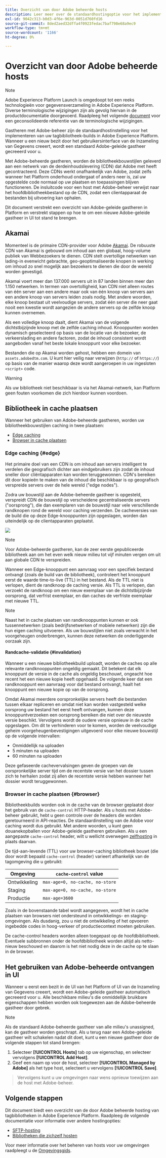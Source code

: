 ```yaml
---
title: Overzicht van door Adobe beheerde hosts
description: Leer meer over de standaardhostingoptie voor het implementeren van builds van tagbibliotheken in Adobe Experience Platform.
exl-id: 9042c313-b0d3-4f6e-963d-0051d760fd16
source-git-commit: 8ded2aed32dffa4f0923fedac7baf798e68a9ec9
workflow-type: tm+mt
source-wordcount: '1166'
ht-degree: 0%

---
```


# Overzicht van door Adobe beheerde hosts

>[!NOTE]
>
>Adobe Experience Platform Launch is omgedoopt tot een reeks technologieën voor gegevensverzameling in Adobe Experience Platform. Diverse terminologische wijzigingen zijn als gevolg hiervan in de productdocumentatie doorgevoerd. Raadpleeg het volgende [document](../../../term-updates.md) voor een geconsolideerde referentie van de terminologische wijzigingen.

Gastheren met Adobe-beheer zijn de standaardhostinstelling voor het implementeren van uw tagbibliotheek-builds in Adobe Experience Platform. Wanneer u een nieuw bezit door het gebruikersinterface van de Inzameling van Gegevens creeert, wordt een standaard Adobe-geleide gastheer gecreeerd voor u.

Met Adobe-beheerde gastheren, worden de bibliotheekbouwstijlen geleverd aan een netwerk van de derdeinhoudslevering (CDN) dat Adobe met heeft gecontracteerd. Deze CDNs werkt onafhankelijk van Adobe, zodat zelfs wanneer het Platform onderhoud ondergaat of anders neer is, zal uw opgestelde code normaal op uw plaatsen en toepassingen blijven functioneren. De insluitcode voor een host met Adobe-beheer verwijst naar het hoofdbibliotheekbestand op de CDN, zodat een clientapparaat de bestanden bij uitvoering kan ophalen.

Dit document verstrekt een overzicht van Adobe-geleide gastheren in Platform en verstrekt stappen op hoe te om een nieuwe Adobe-geleide gastheer in UI tot stand te brengen.

## Akamai

Momenteel is de primaire CDN-provider voor Adobe [Akamai](https://www.akamai.com/). De robuuste CDN van Akamai is gebouwd om inhoud aan een globaal, hoog-volume publiek van Webbezoekers te dienen. CDN stelt overtollige netwerken van lading-in evenwicht gebrachte, geo-geoptimaliseerde knopen in werking om inhoud zo snel mogelijk aan bezoekers te dienen die door de wereld worden gevestigd.

Akamai voert meer dan 137.000 servers uit in 87 landen binnen meer dan 1.150 netwerken. In termen van overtolligheid, kan CDN niet alleen routes van één server aan een andere maar ook van één knoop van servers aan een andere knoop van servers leiden zoals nodig. Met andere woorden, elke knoop bestaat uit veelvoudige servers, zodat één server die neer gaat nooit een kwestie wordt aangezien de andere servers op de zelfde knoop kunnen overnemen.

Als een volledige knoop daalt, dient Akamai van de volgende dichtstbijzijnde knoop met de zelfde caching inhoud. Knooppunten worden dynamisch geselecteerd op basis van de locatie van de bezoeker, de verkeerslading en andere factoren, zodat de inhoud consistent wordt aangeboden vanaf het beste lokale knooppunt voor elke bezoeker.

Bestanden die op Akamai worden gehost, hebben een domein van `assets.adobedtm.com`. U kunt hier veilig naar verwijzen (`http://` of `https://`) op basis van de manier waarop deze wordt aangeroepen in uw ingesloten `<script>` code.

>[!WARNING]
>
>Als uw bibliotheek niet beschikbaar is via het Akamai-netwerk, kan Platform geen fouten voorkomen die zich hierdoor kunnen voordoen.

## Bibliotheek in cache plaatsen

Wanneer het gebruiken van Adobe-beheerde gastheren, worden uw bibliotheekbouwstijlen caching in twee plaatsen:

* [Edge caching](#edge)
* [Browser in cache plaatsen](#browser)

### Edge caching {#edge}

Het primaire doel van een CDN is om inhoud aan servers intelligent te verdelen die geografisch dichter aan eindgebruikers zijn zodat de inhoud sneller door cliëntapparaten kan worden teruggewonnen. CDN&#39;s bereiken dit door kopieën te maken van de inhoud die beschikbaar is op geografisch verspreide servers over de hele wereld (&quot;edge nodes&quot;).

Zodra uw bouwstijl aan de Adobe-beheerde gastheer is opgesteld, verspreidt CDN de bouwstijl op verscheidene gecentraliseerde servers (&quot;oorsprong&quot;), die dan exemplaren van de bouwstijl naar vele verschillende randknopen rond de wereld voor caching verzenden. De cacheversies van de build die op deze Edge-knooppunten zijn opgeslagen, worden dan uiteindelijk op de clientapparaten geplaatst.

![](../images/cdn-diagram.png)

>[!NOTE]
>
>Voor Adobe-beheerde gastheren, kan de zeer eerste gepubliceerde bibliotheek aan om het even welk nieuw milieu tot vijf minuten vergen om uit aan globale CDN te verspreiden.

Wanneer een Edge-knooppunt een aanvraag voor een specifiek bestand ontvangt (zoals de build van de bibliotheek), controleert het knooppunt eerst de waarde time-to-live (TTL) in het bestand. Als de TTL niet is verlopen, dient de randknoop de caching versie. Als TTL is verlopen, dan verzoekt de randknoop om een nieuw exemplaar van de dichtstbijzijnde oorsprong, dat verfrist exemplaar, en dan caches de verfriste exemplaar met nieuwe TTL.

>[!NOTE]
>
>Naast het in cache plaatsen van randknooppunten kunnen er ook tussennetwerken (zoals bedrijfsnetwerken of mobiele netwerken) zijn die hun eigen caching uitvoeren. Als uw bouwstijlen niet zoals verwacht in het voorgeheugen onderbrengen, kunnen deze netwerken de onderliggende oorzaak zijn.

#### Randcache-validatie {#invalidation}

Wanneer u een nieuwe bibliotheekbuild uploadt, worden de caches op alle relevante randknooppunten ongeldig gemaakt. Dit betekent dat elk knooppunt de versie in de cache als ongeldig beschouwt, ongeacht hoe recent het een nieuwe kopie heeft opgehaald. De volgende keer dat een randknooppunt een aanvraag voor dat bestand ontvangt, haalt het knooppunt een nieuwe kopie op van de oorsprong.

Omdat Akamai meerdere oorspronkelijke servers heeft die bestanden tussen elkaar repliceren en omdat niet kan worden vastgesteld welke oorsprong uw bestand het eerst heeft ontvangen, kunnen deze knooppuntverzoeken een oorsprong bereiken die niet over de nieuwste versie beschikt. Vervolgens wordt de oudere versie opnieuw in de cache opgeslagen. Om dit te verhinderen voor te komen, worden de veelvoudige geheim voorgeheugenbevestigingen uitgevoerd voor elke nieuwe bouwstijl op de volgende intervallen:

* Onmiddellijk na uploaden
* 5 minuten na uploaden
* 60 minuten na uploaden

Deze gefaseerde cachevervalsingen geven de groepen van de oorspronkelijke server tijd om de recentste versie van het dossier tussen zich te herhalen zodat zij allen de recentste versie hebben wanneer het dossier wordt teruggewonnen.

### Browser in cache plaatsen {#browser}

Bibliotheekbuilds worden ook in de cache van de browser geplaatst door het gebruik van de `cache-control` HTTP-header. Als u hosts met Adobe-beheer gebruikt, hebt u geen controle over de headers die worden geretourneerd in API-reacties. De standaardinstelling van de Adobe voor caching wordt dus gebruikt. Met andere woorden, u kunt geen douanekopballen voor Adobe-geleide gastheren gebruiken. Als u een aangepaste `cache-control` header, wilt u wellicht overwegen [zelfhosting](self-hosting-libraries.md) in plaats daarvan.

De tijd-aan-levende (TTL) voor uw browser-caching bibliotheek bouwt (die door wordt bepaald `cache-control` (header) varieert afhankelijk van de tagomgeving die u gebruikt:

| Omgeving | `cache-control` value |
| --- | --- |
| Ontwikkeling | `max-age=0, no-cache, no-store` |
| Staging | `max-age=0, no-cache, no-store` |
| Productie | `max-age=3600` |

Zoals in de bovenstaande tabel wordt aangegeven, wordt het in cache plaatsen van browsers niet ondersteund in ontwikkelings- en staging-omgevingen. Als dusdanig, zou u niet de ontwikkeling of het opvoeren ingebedde codes in hoog-verkeer of productiecontext moeten gebruiken.

De cache-control headers worden alleen toegepast op de hoofdbibliotheek. Eventuele subbronnen onder de hoofdbibliotheek worden altijd als netto-nieuw beschouwd en daarom is het niet nodig deze in de cache op te slaan in de browser.

## Het gebruiken van Adobe-beheerde ontvangen in UI

Wanneer u eerst een bezit in de UI van het Platform of UI van de Inzameling van Gegevens creeert, wordt een Adobe-geleide gastheer automatisch gecreeerd voor u. Alle beschikbare milieu&#39;s die onmiddellijk bruikbare eigenschappen hebben worden ook toegewezen aan de Adobe-beheerde gastheer door gebrek.

>[!NOTE]
>
>Als de standaard Adobe-beheerde gastheer van alle milieu&#39;s unassigned, kan de gastheer worden geschrapt. Als u terug naar een Adobe-geleide gastheer wilt schakelen nadat dit doet, kunt u een nieuwe gastheer door de volgende stappen tot stand brengen:
>
>1. Selecteer **[!UICONTROL Hosts]** tab op uw eigenschap, en selecteer vervolgens **[!UICONTROL Add Host]**.
>1. Geef een naam op voor de host, selecteer **[!UICONTROL Managed by Adobe]** als het type host, selecteert u vervolgens **[!UICONTROL Save]**.

>
>Vervolgens kunt u uw omgevingen naar wens opnieuw toewijzen aan de host met Adobe-beheer.

## Volgende stappen

Dit document biedt een overzicht van de door Adobe beheerde hosting van tagbibliotheken in Adobe Experience Platform. Raadpleeg de volgende documentatie voor informatie over andere hostingopties:

* [SFTP-hosting](./sftp-host.md)
* [Bibliotheken die zichzelf hosten](./self-hosting-libraries.md)

Voor meer informatie over het beheren van hosts voor uw omgevingen raadpleegt u de [Omgevingsgids](../environments.md).

